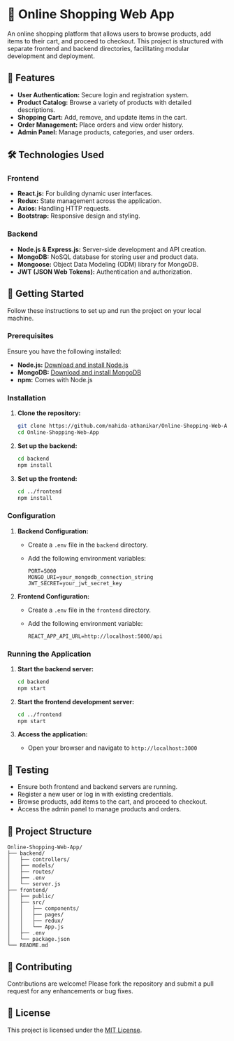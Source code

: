
# 🛒 Online Shopping Web App

An online shopping platform that allows users to browse products, add items to their cart, and proceed to checkout. This project is structured with separate frontend and backend directories, facilitating modular development and deployment.

## 📌 Features

- **User Authentication:** Secure login and registration system.
- **Product Catalog:** Browse a variety of products with detailed descriptions.
- **Shopping Cart:** Add, remove, and update items in the cart.
- **Order Management:** Place orders and view order history.
- **Admin Panel:** Manage products, categories, and user orders.

## 🛠️ Technologies Used

### Frontend

- **React.js:** For building dynamic user interfaces.
- **Redux:** State management across the application.
- **Axios:** Handling HTTP requests.
- **Bootstrap:** Responsive design and styling.

### Backend

- **Node.js & Express.js:** Server-side development and API creation.
- **MongoDB:** NoSQL database for storing user and product data.
- **Mongoose:** Object Data Modeling (ODM) library for MongoDB.
- **JWT (JSON Web Tokens):** Authentication and authorization.

## 🚀 Getting Started

Follow these instructions to set up and run the project on your local machine.

### Prerequisites

Ensure you have the following installed:

- **Node.js:** [Download and install Node.js](https://nodejs.org/)
- **MongoDB:** [Download and install MongoDB](https://www.mongodb.com/try/download/community)
- **npm:** Comes with Node.js

### Installation

1. **Clone the repository:**

   ```bash
   git clone https://github.com/nahida-athanikar/Online-Shopping-Web-App.git
   cd Online-Shopping-Web-App
   ```

2. **Set up the backend:**

   ```bash
   cd backend
   npm install
   ```

3. **Set up the frontend:**

   ```bash
   cd ../frontend
   npm install
   ```

### Configuration

1. **Backend Configuration:**

   - Create a `.env` file in the `backend` directory.
   - Add the following environment variables:

     ```env
     PORT=5000
     MONGO_URI=your_mongodb_connection_string
     JWT_SECRET=your_jwt_secret_key
     ```

2. **Frontend Configuration:**

   - Create a `.env` file in the `frontend` directory.
   - Add the following environment variable:

     ```env
     REACT_APP_API_URL=http://localhost:5000/api
     ```

### Running the Application

1. **Start the backend server:**

   ```bash
   cd backend
   npm start
   ```

2. **Start the frontend development server:**

   ```bash
   cd ../frontend
   npm start
   ```

3. **Access the application:**

   - Open your browser and navigate to `http://localhost:3000`

## 🧪 Testing

- Ensure both frontend and backend servers are running.
- Register a new user or log in with existing credentials.
- Browse products, add items to the cart, and proceed to checkout.
- Access the admin panel to manage products and orders.

## 📁 Project Structure

```plaintext
Online-Shopping-Web-App/
├── backend/
│   ├── controllers/
│   ├── models/
│   ├── routes/
│   ├── .env
│   └── server.js
├── frontend/
│   ├── public/
│   ├── src/
│   │   ├── components/
│   │   ├── pages/
│   │   ├── redux/
│   │   └── App.js
│   ├── .env
│   └── package.json
└── README.md
```

## 🤝 Contributing

Contributions are welcome! Please fork the repository and submit a pull request for any enhancements or bug fixes.

## 📜 License

This project is licensed under the [MIT License](LICENSE).
